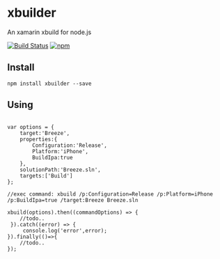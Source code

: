 # xbuilder
An xamarin xbuild for node.js

[![Build Status](https://travis-ci.org/feiin/xbuilder.svg?branch=master)](https://travis-ci.org/feiin/xbuilder)
[![npm](https://img.shields.io/npm/dt/xbuilder.svg?maxAge=2592000)]()

## Install
```shell
npm install xbuilder --save
```

## Using

```nodejs

var options = {
    target:'Breeze',
    properties:{
        Configuration:'Release',
        Platform:'iPhone',
        BuildIpa:true
    },
    solutionPath:'Breeze.sln',
    targets:['Build']
};

//exec command: xbuild /p:Configuration=Release /p:Platform=iPhone /p:BuildIpa=true /target:Breeze Breeze.sln

xbuild(options).then((commandOptions) => {
    //todo..
 }).catch((error) => {
     console.log('error',error);
}).finally(()=>{
    //todo..
});

```

